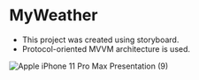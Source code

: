 # MyWeather

- This project was created using storyboard.
- Protocol-oriented MVVM architecture is used.

![Apple iPhone 11 Pro Max Presentation (9)](https://github.com/kadirhankeles/MyWeather/assets/44638560/179d99eb-fd90-4365-8b54-e4262607f61f)
